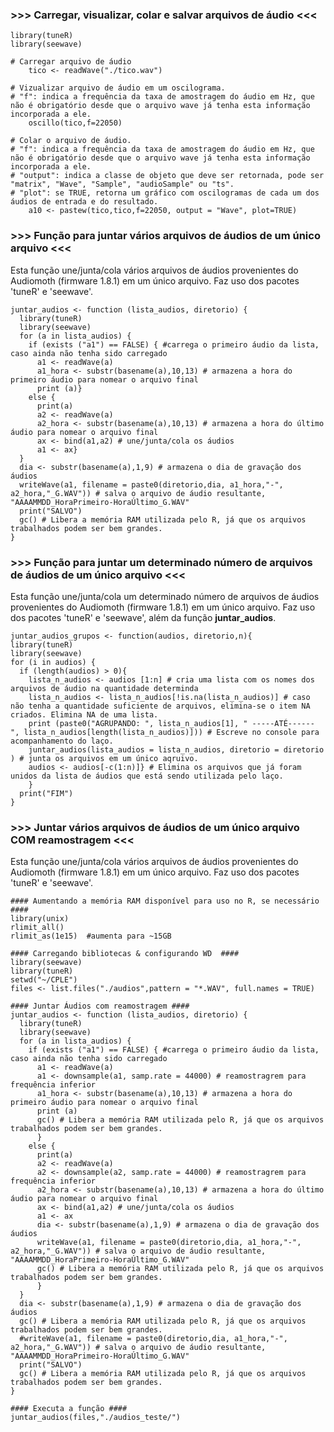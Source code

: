 ### >>> Carregar, visualizar, colar e salvar arquivos de áudio <<<

````{r}
library(tuneR)
library(seewave)

# Carregar arquivo de áudio
    tico <- readWave("./tico.wav")

# Vizualizar arquivo de áudio em um oscilograma.
# "f": indica a frequência da taxa de amostragem do áudio em Hz, que não é obrigatório desde que o arquivo wave já tenha esta informação incorporada a ele.
    oscillo(tico,f=22050)

# Colar o arquivo de áudio. 
# "f": indica a frequência da taxa de amostragem do áudio em Hz, que não é obrigatório desde que o arquivo wave já tenha esta informação incorporada a ele.
# "output": indica a classe de objeto que deve ser retornada, pode ser "matrix", "Wave", "Sample", "audioSample" ou "ts".
# "plot": se TRUE, retorna um gráfico com oscilogramas de cada um dos áudios de entrada e do resultado.
    a10 <- pastew(tico,tico,f=22050, output = "Wave", plot=TRUE)
````

### >>> Função para juntar vários arquivos de áudios de um único arquivo <<<

Esta função une/junta/cola vários arquivos de áudios provenientes do Audiomoth (firmware 1.8.1) em um único arquivo. Faz uso dos pacotes 'tuneR' e 'seewave'.

````{r}
juntar_audios <- function (lista_audios, diretorio) {
  library(tuneR)
  library(seewave)
  for (a in lista_audios) {
    if (exists ("a1") == FALSE) { #carrega o primeiro áudio da lista, caso ainda não tenha sido carregado
      a1 <- readWave(a) 
      a1_hora <- substr(basename(a),10,13) # armazena a hora do primeiro áudio para nomear o arquivo final
      print (a)}
    else {
      print(a)
      a2 <- readWave(a)
      a2_hora <- substr(basename(a),10,13) # armazena a hora do último áudio para nomear o arquivo final
      ax <- bind(a1,a2) # une/junta/cola os áudios
      a1 <- ax}
  }
  dia <- substr(basename(a),1,9) # armazena o dia de gravação dos áudios
  writeWave(a1, filename = paste0(diretorio,dia, a1_hora,"-", a2_hora,"_G.WAV")) # salva o arquivo de áudio resultante, "AAAAMMDD_HoraPrimeiro-HoraÚltimo_G.WAV"
  print("SALVO")
  gc() # Libera a memória RAM utilizada pelo R, já que os arquivos trabalhados podem ser bem grandes.
}
````
### >>> Função para juntar um determinado número de arquivos de áudios de um único arquivo <<<

Esta função une/junta/cola um determinado número de arquivos de áudios provenientes do Audiomoth (firmware 1.8.1) em um único arquivo. Faz uso dos pacotes 'tuneR' e 'seewave', além da função **juntar_audios**.

````{r}
juntar_audios_grupos <- function(audios, diretorio,n){
library(tuneR)
library(seewave)
for (i in audios) {
  if (length(audios) > 0){
    lista_n_audios <- audios [1:n] # cria uma lista com os nomes dos arquivos de áudio na quantidade determinda
    lista_n_audios <- lista_n_audios[!is.na(lista_n_audios)] # caso não tenha a quantidade suficiente de arquivos, elimina-se o item NA criados. Elimina NA de uma lista.
    print (paste0("AGRUPANDO: ", lista_n_audios[1], " -----ATÉ------ ", lista_n_audios[length(lista_n_audios)])) # Escreve no console para acompanhamento do laço.
    juntar_audios(lista_audios = lista_n_audios, diretorio = diretorio ) # junta os arquivos em um único aqruivo.
    audios <- audios[-c(1:n)]} # Elimina os arquivos que já foram unidos da lista de áudios que está sendo utilizada pelo laço.
    }
  print("FIM")
}
````
### >>> Juntar vários arquivos de áudios de um único arquivo COM reamostragem <<<

Esta função une/junta/cola vários arquivos de áudios provenientes do Audiomoth (firmware 1.8.1) em um único arquivo. Faz uso dos pacotes 'tuneR' e 'seewave'.
````{r}
#### Aumentando a memória RAM disponível para uso no R, se necessário ####
library(unix)
rlimit_all()
rlimit_as(1e15)  #aumenta para ~15GB

#### Carregando bibliotecas & configurando WD  ####
library(seewave)
library(tuneR)
setwd("~/CPLE")
files <- list.files("./audios",pattern = "*.WAV", full.names = TRUE)

#### Juntar Áudios com reamostragem ####
juntar_audios <- function (lista_audios, diretorio) {
  library(tuneR)
  library(seewave)
  for (a in lista_audios) {
    if (exists ("a1") == FALSE) { #carrega o primeiro áudio da lista, caso ainda não tenha sido carregado
      a1 <- readWave(a)
      a1 <- downsample(a1, samp.rate = 44000) # reamostragrem para frequência inferior
      a1_hora <- substr(basename(a),10,13) # armazena a hora do primeiro áudio para nomear o arquivo final
      print (a)
      gc() # Libera a memória RAM utilizada pelo R, já que os arquivos trabalhados podem ser bem grandes.
      }
    else {
      print(a)
      a2 <- readWave(a)
      a2 <- downsample(a2, samp.rate = 44000) # reamostragrem para frequência inferior
      a2_hora <- substr(basename(a),10,13) # armazena a hora do último áudio para nomear o arquivo final
      ax <- bind(a1,a2) # une/junta/cola os áudios
      a1 <- ax
      dia <- substr(basename(a),1,9) # armazena o dia de gravação dos áudios
      writeWave(a1, filename = paste0(diretorio,dia, a1_hora,"-", a2_hora,"_G.WAV")) # salva o arquivo de áudio resultante, "AAAAMMDD_HoraPrimeiro-HoraÚltimo_G.WAV"
      gc() # Libera a memória RAM utilizada pelo R, já que os arquivos trabalhados podem ser bem grandes.
      }
  }
  dia <- substr(basename(a),1,9) # armazena o dia de gravação dos áudios
  gc() # Libera a memória RAM utilizada pelo R, já que os arquivos trabalhados podem ser bem grandes.
  #writeWave(a1, filename = paste0(diretorio,dia, a1_hora,"-", a2_hora,"_G.WAV")) # salva o arquivo de áudio resultante, "AAAAMMDD_HoraPrimeiro-HoraÚltimo_G.WAV"
  print("SALVO")
  gc() # Libera a memória RAM utilizada pelo R, já que os arquivos trabalhados podem ser bem grandes.
}

#### Executa a função ####
juntar_audios(files,"./audios_teste/")
````
